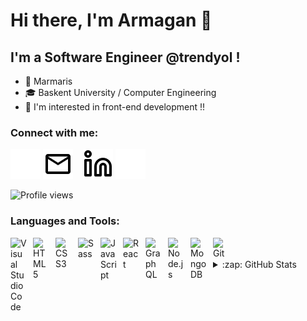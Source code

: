 # Hi there, I'm Armagan 👋 

## I'm a Software Engineer @trendyol !

- 📍 Marmaris
- 🎓 Baskent University / Computer Engineering
- 🚀 I'm interested in front-end development !!

### Connect with me:
[![website](./img/mail-dark.svg)](mailto:armagandalkran20@gmail.com/#gh-dark-mode-only)
[![website](./img/mail-light.svg)](mailto:armagandalkran20@gmail.com/#gh-light-mode-only)
&nbsp;&nbsp;
[![website](./img/linkedin-light.svg)](https://www.linkedin.com/in/arma%C4%9Fan-dalk%C4%B1ran-4aa233171/#gh-light-mode-only)
[![website](./img/linkedin-dark.svg)](https://www.linkedin.com/in/arma%C4%9Fan-dalk%C4%B1ran-4aa233171/#gh-dark-mode-only)

![Profile views](https://gpvc.arturio.dev/armagandalkiran) 

### Languages and Tools:



[<img align="left" alt="Visual Studio Code" width="26px" src="https://cdn.jsdelivr.net/gh/devicons/devicon/icons/vscode/vscode-original.svg" style="padding-right:10px;" />]()
[<img align="left" alt="HTML5" width="26px" src="https://cdn.jsdelivr.net/gh/devicons/devicon/icons/html5/html5-original.svg" style="padding-right:10px;" />]()
[<img align="left" alt="CSS3" width="26px" src="https://cdn.jsdelivr.net/gh/devicons/devicon/icons/css3/css3-original.svg" style="padding-right:10px;" />]()
[<img align="left" alt="Sass" width="26px" src="https://cdn.jsdelivr.net/gh/devicons/devicon/icons/sass/sass-original.svg" style="padding-right:10px;" />]()
[<img align="left" alt="JavaScript" width="26px" src="https://cdn.jsdelivr.net/gh/devicons/devicon/icons/javascript/javascript-original.svg" style="padding-right:10px;" />]()
[<img align="left" alt="React" width="26px" src="https://cdn.jsdelivr.net/gh/devicons/devicon/icons/react/react-original.svg" style="padding-right:10px;" />]()
[<img align="left" alt="GraphQL" width="26px" src="https://cdn.jsdelivr.net/gh/devicons/devicon/icons/graphql/graphql-plain.svg" style="padding-right:10px;" />]()
[<img align="left" alt="Node.js" width="26px" src="https://cdn.jsdelivr.net/gh/devicons/devicon/icons/nodejs/nodejs-original.svg" style="padding-right:10px;" />]()
[<img align="left" alt="MongoDB" width="26px" src="https://cdn.jsdelivr.net/gh/devicons/devicon/icons/mongodb/mongodb-original.svg" style="padding-right:10px;" />]()
[<img align="left" alt="Git" width="26px" src="https://cdn.jsdelivr.net/gh/devicons/devicon/icons/git/git-original.svg" style="padding-right:10px;" />]()




<br />
<br />

<details>
  <summary>:zap: GitHub Stats</summary>

  <img align="left" alt="armagandalkiran's GitHub Stats" src="https://github-readme-stats.vercel.app/api?username=armagandalkiran&show_icons=true&hide_border=false&title_color=ff652f&icon_color=FFE400&bg_color=09131B&text_color=ffffff&border_color=0c1a25" />

</details>

[website]: https://www.armagandalkiran.com/
[linkedin]: https://www.linkedin.com/in/arma%C4%9Fan-dalk%C4%B1ran-4aa233171/
